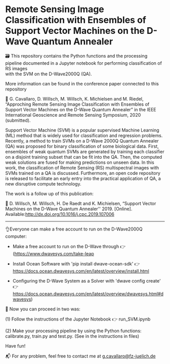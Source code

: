 # Remote Sensing Image Classification with Ensembles of Support Vector Machines on the D-Wave Quantum Annealer

🗃 This repository contains the Python functions and the processing pipeline documented in a Jupyter notebook for performing classification of RS images  
with the SVM on the D-Wave2000Q (QA). 

More information can be found in the conference paper connected to this repository

📜 G. Cavallaro, D. Willsch, M. Willsch, K. Michielsen and M. Riedel,
“Approching Remote Sensing Image Classification with Ensembles of Support Vector Machines on the D-Wave Quantum Annealer” 
in the IEEE International Geoscience and Remote Sensing Symposium, 2020 (submitted). 

Support Vector Machine (SVM) is a popular supervised Machine Learning (ML) method that is widely used for classification and regression problems.  Recently, a method to train SVMs on a D-Wave 2000Q Quantum Annealer (QA) was proposed for binary classification of some biological data. First, ensembles  of  weak  quantum  SVMs  are  generated  by  training each classifier on a disjoint training subset that can be fit into the QA.  Then, the computed weak solutions are fused for making predictions on unseen data. In this work, the classification of Remote Sensing (RS) multispectral images with SVMs trained on a QA is discussed.  Furthermore, an open code repository is released to facilitate an early entry into the practical application of QA, a new disruptive compute technology.

The work is a follow up of this publication:

📃 D. Willsch, M. Willsch, H. De Raedt and K. Michielsen, “Support Vector Machines on the D-Wave Quantum Annealer'' 2019. 
[Online]. Available:http://dx.doi.org/10.1016/j.cpc.2019.107006

----------

👌Everyone can make a free account to run on the D-Wave2000Q computer: 

- Make a free account to run on the D-Wave through 👉 (https://www.dwavesys.com/take-leap

- Install Ocean Software with 'pip install dwave-ocean-sdk' 👉 https://docs.ocean.dwavesys.com/en/latest/overview/install.html

- Configuring the D-Wave System as a Solver with 'dwave config create' 👉 https://docs.ocean.dwavesys.com/en/latest/overview/dwavesys.html#dwavesys)


📐 Now you can proceed in two was:

(1) Follow the instructions of the Jupyter Notebook 👉 run_SVM.ipynb

(2) Make your processing pipeline by using the Python functions: calibrate.py, train.py and test.py. 
    (See in the instructions in files)
    
Have fun!

📬 For any problem, feel free to contact me at g.cavallaro@fz-juelich.de 

